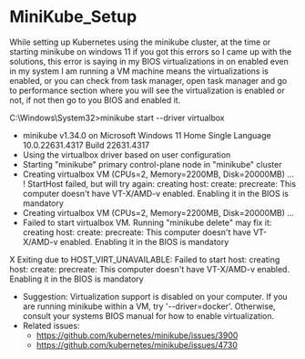 # MiniKube_Setup

While setting up Kubernetes using the minikube cluster, at the time or starting minikube on windows 11 if you got this errors so I came up with the solutions, this error is saying in my BIOS virtualizations in on enabled even in my system I am running a VM machine means the virtualizations is enabled, or you can check from task manager, open task manager and go to performance section where you will see the virtualization is enabled or not, if not then go to you BIOS and enabled it.

C:\Windows\System32>minikube start --driver virtualbox
* minikube v1.34.0 on Microsoft Windows 11 Home Single Language 10.0.22631.4317 Build 22631.4317
* Using the virtualbox driver based on user configuration
* Starting "minikube" primary control-plane node in "minikube" cluster
* Creating virtualbox VM (CPUs=2, Memory=2200MB, Disk=20000MB) ...
! StartHost failed, but will try again: creating host: create: precreate: This computer doesn't have VT-X/AMD-v enabled. Enabling it in the BIOS is mandatory
* Creating virtualbox VM (CPUs=2, Memory=2200MB, Disk=20000MB) ...
* Failed to start virtualbox VM. Running "minikube delete" may fix it: creating host: create: precreate: This computer doesn't have VT-X/AMD-v enabled. Enabling it in the BIOS is mandatory

X Exiting due to HOST_VIRT_UNAVAILABLE: Failed to start host: creating host: create: precreate: This computer doesn't have VT-X/AMD-v enabled. Enabling it in the BIOS is mandatory
* Suggestion: Virtualization support is disabled on your computer. If you are running minikube within a VM, try '--driver=docker'. Otherwise, consult your systems BIOS manual for how to enable virtualization.
* Related issues:
  - https://github.com/kubernetes/minikube/issues/3900
  - https://github.com/kubernetes/minikube/issues/4730
